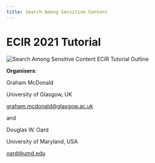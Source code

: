 ```yaml
---
title: Search Among Sensitive Content
---
```


# ECIR 2021 Tutorial


![Search Among Sensitive Content ECIR Tutorial Outline](http://www.dcs.gla.ac.uk/~graham/publications/Tutorial-SASC-McDonald-Oard.png "Overview of the Search Among Sensitive Content ECIR Tutorial")


**Organisers**:

Graham McDonald

University of Glasgow, UK

<graham.mcdonald@glasgow.ac.uk>

and

Douglas W. Oard

University of Maryland, USA

<oard@umd.edu>
